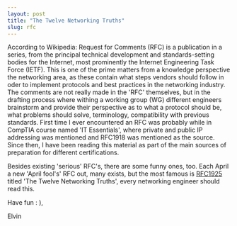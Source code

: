 ```yaml
---
layout: post
title: "The Twelve Networking Truths" 
slug: rfc
---
```


According to Wikipedia: Request for Comments (RFC) is a publication in a series, from the principal technical development and standards-setting bodies for the Internet, most prominently the Internet Engineering Task Force (IETF). This is one of the prime matters from a knowledge perspective the networking area, as these contain what steps vendors should follow in oder to implement protocols and best practices in the networking industry. The comments are not really made in the 'RFC' themselves, but in the drafting process where withing a working group (WG) different engineers brainstorm and provide their perspective as to what a protocol should be, what problems should solve, terminology, compatibility with previous standards. First time I ever encountered an RFC was probably while in CompTIA course named 'IT Essentials', where private and public IP addressing was mentioned and RFC1918 was mentioned as the source. Since then, I have been reading this material as part of the main sources of preparation for different certifications. 

Besides existing 'serious' RFC's, there are some funny ones, too. Each April a new 'April fool's' RFC out, many exists, but the most famous is [RFC1925](https://datatracker.ietf.org/doc/html/rfc1925) titled 'The Twelve Networking Truths', every networking engineer should read this.

Have fun : ),

Elvin
